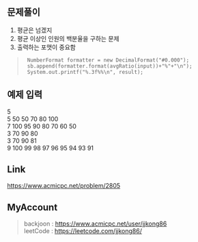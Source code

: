 ## 문제풀이
 1. 평균은 넘겠지
 2. 평균 이상인 인원의 백분율을 구하는 문제
 3. 출력하는 포맷이 중요함
 
 
> ```
>  NumberFormat formatter = new DecimalFormat("#0.000");  
>  sb.append(formatter.format(avgRatio(input))+"%"+"\n");
>  System.out.printf("%.3f%%\n", result);
> ```

## 예제 입력
5  
5 50 50 70 80 100  
7 100 95 90 80 70 60 50  
3 70 90 80  
3 70 90 81  
9 100 99 98 97 96 95 94 93 91

## Link
https://www.acmicpc.net/problem/2805

## MyAccount

> backjoon : <https://www.acmicpc.net/user/jjkong86>  
> leetCode : <https://leetcode.com/jjkong86/>
